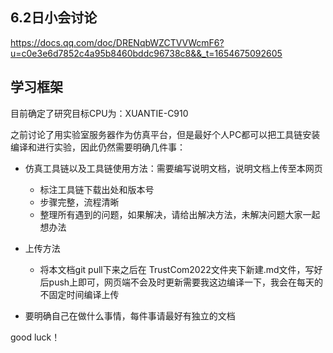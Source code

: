 ## 6.2日小会讨论

https://docs.qq.com/doc/DRENqbWZCTVVWcmF6?u=c0e3e6d7852c4a95b8460bddc96738c8&&_t=1654675092605

## 学习框架

目前确定了研究目标CPU为：XUANTIE-C910

之前讨论了用实验室服务器作为仿真平台，但是最好个人PC都可以把工具链安装编译和进行实验，因此仍然需要明确几件事：

* 仿真工具链以及工具链使用方法：需要编写说明文档，说明文档上传至本网页
	* 标注工具链下载出处和版本号
	* 步骤完整，流程清晰
	* 整理所有遇到的问题，如果解决，请给出解决方法，未解决问题大家一起想办法
* 上传方法
	* 将本文档git pull下来之后在 TrustCom2022文件夹下新建.md文件，写好后push上即可，网页端不会及时更新需要我这边编译一下，我会在每天的不固定时间编译上传

* 要明确自己在做什么事情，每件事请最好有独立的文档

good luck！





